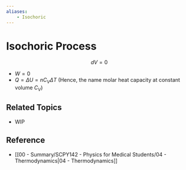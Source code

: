```yaml
---
aliases:
    - Isochoric
---
```


# Isochoric Process

$$
dV=0
$$

- $W=0$
- $Q=\Delta U=nC_{V}\Delta T$ (Hence, the name molar heat capacity at constant volume $C_{V}$)

## Related Topics

- WIP

## Reference

- [[00 - Summary/SCPY142 - Physics for Medical Students/04 - Thermodynamics|04 - Thermodynamics]]
